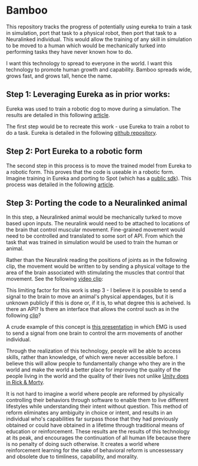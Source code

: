 # Bamboo
This repository tracks the progress of potentially using eureka to train a task in simulation, port that task to a physical robot, then port that task to a Neuralinked individual. This would allow the training of any skill in simulation to be moved to a human which would be mechanically turked into performing tasks they have never known how to do.

I want this technology to spread to everyone in the world. I want this technology to promote human growth and capability. Bamboo spreads wide, grows fast, and grows tall, hence the name.

## Step 1: Leveraging Eureka as in prior works:
Eureka was used to train a robotic dog to move during a simulation. The results are detailed in this following [article](https://interestingengineering.com/innovation/nvidia-robot-yoga-ball-balance). 

The first step would be to recreate this work - use Eureka to train a robot to do a task. 
Eureka is detailed in the following [github repository](https://eureka-research.github.io).

## Step 2: Port Eureka to a robotic form
The second step in this process is to move the trained model from Eureka to a robotic form. This proves that the code is useable in a robotic form. Imagine training in Eureka and porting to Spot (which has a [public sdk](https://dev.bostondynamics.com/docs/protos/readme)).
This process was detailed in the following [article](https://interestingengineering.com/innovation/nvidia-robot-yoga-ball-balance).

## Step 3: Porting the code to a Neuralinked animal

In this step, a Neuralinked animal would be mechanically turked to move based upon inputs. The neuralink would need to be attached to locations of the brain that control muscular movement. Fine-grained movement would need to be controlled and translated to some sort of API. From which the task that was trained in simulation would be used to train the human or animal. 

Rather than the Neuralink reading the positions of joints as in the following clip, the movement would be written to by sending a physical voltage to the area of the brain associated with stimulating the muscles that control that movement. See the following [video clip](https://youtu.be/m5TORNl_jgg?t=39):

This limiting factor for this work is step 3 - I believe it is possible to send a signal to the brain to move an animal's physical appendages, but it is unknown publicly if this is done or, if it is, to what degree this is acheived. Is there an API? Is there an interface that allows the control such as in the following [clip](https://www.google.com/search?q=black+widow+pig+scene+breathing&safe=active&client=safari&sca_esv=697ef796fdf142b1&rls=en&ei=80VFZsqENvuCwbkPrZW58AY&ved=0ahUKEwiKypK16JCGAxV7QTABHa1KDm4Q4dUDCA8&uact=5&oq=black+widow+pig+scene+breathing&gs_lp=Egxnd3Mtd2l6LXNlcnAiH2JsYWNrIHdpZG93IHBpZyBzY2VuZSBicmVhdGhpbmdImxdQyg1Y1RZwAngBkAEAmAFkoAGRBqoBAzguMbgBA8gBAPgBAZgCBqAC-QLCAgoQABiwAxjWBBhHwgIGEAAYFhgewgILEAAYgAQYhgMYigXCAgUQIRigAcICBRAhGJ8FmAMAiAYBkAYIkgcDNC4yoAfiEA&sclient=gws-wiz-serp#fpstate=ive&vld=cid:2c0cd745,vid:fWO9Lw4Z48E,st:0)? 


A crude example of this concept is [this presentation](https://vimeo.com/296925760) in which EMG is used to send a signal from one brain to control the arm movements of another individual.

Through the realization of this technology, people will be able to access skills, rather than knowledge, of which were never accessible before. I believe this will allow people to fundamentally change who they are in the world and make the world a better place for improving the quality of the people living in the world and the quality of their lives not unlike [Unity does in Rick & Morty](https://rickandmorty.fandom.com/wiki/Unity).

It is not hard to imagine a world where people are reformed by physically controlling their behaviors through software to enable them to live different lifestyles while understanding their intent without question. This method of reform eliminates any ambiguity in choice or intent, and results in an individual who's capabilities far surpass those that they had previously obtained or could have obtained in a lifetime through traditional means of education or reinforcement. These results are the results of this technology at its peak, and encourages the continuation of all human life because there is no penalty of doing such otherwise. It creates a world where reinforcement learning for the sake of behavioral reform is uncessessary and obsolete due to timliness, capability, and morality. 
